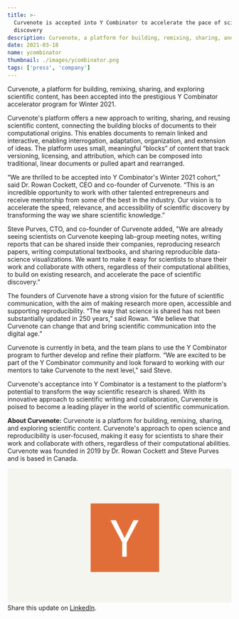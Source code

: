 ```yaml
---
title: >-
  Curvenote is accepted into Y Combinator to accelerate the pace of scientific
  discovery
description: Curvenote, a platform for building, remixing, sharing, and exploring scientific content, has been accepted into the prestigious Y Combinator accelerator program for Winter 2021.
date: 2021-03-18
name: ycombinator
thumbnail: ./images/ycombinator.png
tags: ['press', 'company']
---
```


Curvenote, a platform for building, remixing, sharing, and exploring scientific content, has been accepted into the prestigious Y Combinator accelerator program for Winter 2021.

Curvenote's platform offers a new approach to writing, sharing, and reusing scientific content, connecting the building blocks of documents to their computational origins. This enables documents to remain linked and interactive, enabling interrogation, adaptation, organization, and extension of ideas. The platform uses small, meaningful “blocks” of content that track versioning, licensing, and attribution, which can be composed into traditional, linear documents or pulled apart and rearranged.

“We are thrilled to be accepted into Y Combinator's Winter 2021 cohort,” said Dr. Rowan Cockett, CEO and co-founder of Curvenote. “This is an incredible opportunity to work with other talented entrepreneurs and receive mentorship from some of the best in the industry. Our vision is to accelerate the speed, relevance, and accessibility of scientific discovery by transforming the way we share scientific knowledge.”

Steve Purves, CTO, and co-founder of Curvenote added, "We are already seeing scientists on Curvenote keeping lab-group meeting notes, writing reports that can be shared inside their companies, reproducing research papers, writing computational textbooks, and sharing reproducible data-science visualizations. We want to make it easy for scientists to share their work and collaborate with others, regardless of their computational abilities, to build on existing research, and accelerate the pace of scientific discovery.”

The founders of Curvenote have a strong vision for the future of scientific communication, with the aim of making research more open, accessible and supporting reproducibility. “The way that science is shared has not been substantially updated in 250 years,” said Rowan. “We believe that Curvenote can change that and bring scientific communication into the digital age.”

Curvenote is currently in beta, and the team plans to use the Y Combinator program to further develop and refine their platform. “We are excited to be part of the Y Combinator community and look forward to working with our mentors to take Curvenote to the next level,” said Steve.

Curvenote's acceptance into Y Combinator is a testament to the platform's potential to transform the way scientific research is shared. With its innovative approach to scientific writing and collaboration, Curvenote is poised to become a leading player in the world of scientific communication.

**About Curvenote:** Curvenote is a platform for building, remixing, sharing, and exploring scientific content. Curvenote's approach to open science and reproducibility is user-focused, making it easy for scientists to share their work and collaborate with others, regardless of their computational abilities. Curvenote was founded in 2019 by Dr. Rowan Cockett and Steve Purves and is based in Canada.

[![](./images/ycombinator.png)](https://www.linkedin.com/feed/update/urn:li:activity:6777985821900439553/)
Share this update on [LinkedIn](https://www.linkedin.com/feed/update/urn:li:activity:6777985821900439553/).
